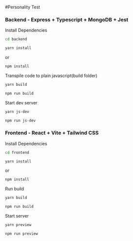 #Personality Test

### Backend - Express + Typescript + MongoDB + Jest


Install Dependencies

```bash
cd backend
```

```bash
yarn install
```
or
```bash
npm install
```

Transpile code to plain javascript(build folder)
```bash
yarn build
```
```bash
npm run build
```

Start dev server
```bash
yarn js-dev
```
```bash
npm run js-dev
```


### Frontend - React + Vite + Tailwind CSS
Install Dependencies

```bash
cd frontend
```

```bash
yarn install
```
or
```bash
npm install
```

Run build
```bash
yarn build
```
```bash
npm run build
```

Start server
```bash
yarn preview
```
```bash
npm run preview
```

